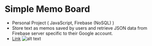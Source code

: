 # Simple Memo Board

+ Personal Project ( JavaScript, Firebase (NoSQL) )
+ Store text as memos saved by users and retrieve JSON data from Firebase server specific to their Google account.
+ [Link](https://webpinboard-cd85e.firebaseapp.com/)
![alt text](https://eliot36.github.io/projects/webPinboard/webPinboard1.png "Simple Memo Board")